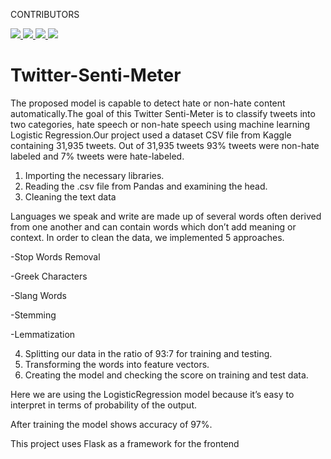 CONTRIBUTORS

<a href="https://github.com/atharvkarajgi">
  <img src="https://github.com/atharvkarajgi.png?size=60">
</a>
<a href="https://github.com/msr-sajid">
  <img src="https://github.com/msr-sajid.png?size=60">
</a>
<a href="https://github.com/ankitaanjali1202">
  <img src="https://github.com/ankitaanjali1202.png?size=40">
</a>
<a href="https://github.com/AmanKumar666">
  <img src="https://github.com/AmanKumar666.png?size=40">
</a>




# Twitter-Senti-Meter
The proposed model is capable to detect hate or non-hate content automatically.The goal of this Twitter Senti-Meter is to classify tweets into two categories, hate speech or non-hate speech using machine learning Logistic Regression.Our project used a dataset CSV file from Kaggle containing 31,935 tweets. Out of 31,935 tweets 93% tweets were non-hate labeled and 7% tweets were hate-labeled. 
1. Importing the necessary libraries.
2. Reading the .csv file from Pandas and examining the head.
3. Cleaning the text data

Languages we speak and write are made up of several words often derived from one another and can contain words which don’t add meaning or context. In order to clean the data, we implemented 5 approaches.

-Stop Words Removal

-Greek Characters

-Slang Words

-Stemming

-Lemmatization

4. Splitting our data in the ratio of 93:7 for training and testing.
5. Transforming the words into feature vectors.
6. Creating the model and checking the score on training and test data.

Here we are using the LogisticRegression model because it’s easy to interpret in terms
of probability of the output. 

After training the model shows accuracy of 97%.


This project uses Flask as a framework for the frontend
